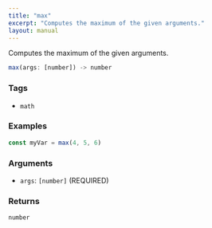 ```yaml
---
title: "max"
excerpt: "Computes the maximum of the given arguments."
layout: manual
---
```


Computes the maximum of the given arguments.



```js
max(args: [number]) -> number
```

### Tags

* `math`

### Examples

```js
const myVar = max(4, 5, 6)
```

### Arguments

* `args`: `[number]` (REQUIRED)

### Returns

`number`



